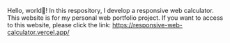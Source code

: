 Hello, world👋!
In this respository, I develop a responsive web calculator. This website is for my personal web portfolio project.
If you want to access to this website, please click the link: https://responsive-web-calculator.vercel.app/ 